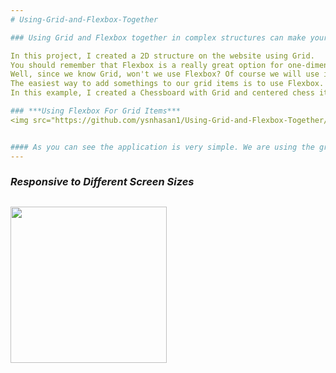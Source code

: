 ```yaml
---
# Using-Grid-and-Flexbox-Together

### Using Grid and Flexbox together in complex structures can make your work easier.

In this project, I created a 2D structure on the website using Grid. 
You should remember that Flexbox is a really great option for one-dimensional structures. 
Well, since we know Grid, won't we use Flexbox? Of course we will use it. 
The easiest way to add somethings to our grid items is to use Flexbox. 
In this example, I created a Chessboard with Grid and centered chess items very easily with Flexbox. Also note that our website is responsive.

### ***Using Flexbox For Grid Items***
<img src="https://github.com/ysnhasan1/Using-Grid-and-Flexbox-Together/assets/102024926/17331072-237a-485a-9b71-0a4c9be25c68"><br />


#### As you can see the application is very simple. We are using the grid items as selector in the CSS file. Then in this code block  we are setting that "display: flex;". We can now position everything on the grid items or give them the size that we want.
---
```


### ***Responsive to Different Screen Sizes***
<img src="https://github.com/ysnhasan1/Using-Grid-and-Flexbox-Together/assets/102024926/bc8d4fcd-3572-448b-9e48-abc62bc5d778" height="250"><br />
---
